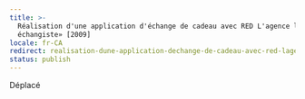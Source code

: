 ```yaml
---
title: >-
  Réalisation d'une application d'échange de cadeau avec RED L'agence le «club
  échangiste» [2009]
locale: fr-CA
redirect: realisation-dune-application-dechange-de-cadeau-avec-red-lagence
status: publish
---
```


<NuxtLink to="/blog/2010/02/realisation-dune-application-dechange-de-cadeau-avec-red-lagence">Déplacé</NuxtLink>
